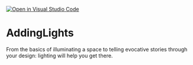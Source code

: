 [![Open in Visual Studio Code](https://classroom.github.com/assets/open-in-vscode-c66648af7eb3fe8bc4f294546bfd86ef473780cde1dea487d3c4ff354943c9ae.svg)](https://classroom.github.com/online_ide?assignment_repo_id=8758775&assignment_repo_type=AssignmentRepo)
# AddingLights
From the basics of illuminating a space to telling evocative stories through your design: lighting will help you get there.
